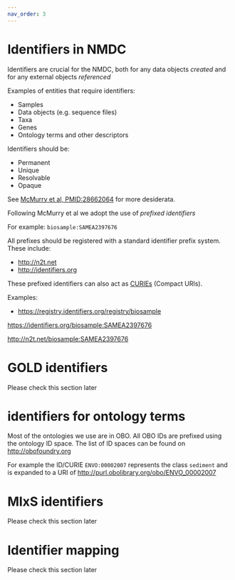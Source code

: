 ```yaml
---
nav_order: 3
---
```


# Identifiers in NMDC

Identifiers are crucial for the NMDC, both for any data objects *created* and for any external objects *referenced*

Examples of entities that require identifiers:

 * Samples
 * Data objects (e.g. sequence files)
 * Taxa
 * Genes
 * Ontology terms and other descriptors

Identifiers should be:

 * Permanent
 * Unique
 * Resolvable
 * Opaque

See [McMurry et al, PMID:28662064](https://www.ncbi.nlm.nih.gov/pubmed/28662064) for more desiderata.

Following McMurry et al we adopt the use of *prefixed identifiers*

For example: `biosample:SAMEA2397676`

All prefixes should be registered with a standard identifier prefix system. These include:

 * http://n2t.net
 * http://identifiers.org

These prefixed identifiers can also act as [CURIEs](https://www.w3.org/TR/curie/) (Compact URIs).

Examples:

 * https://registry.identifiers.org/registry/biosample

https://identifiers.org/biosample:SAMEA2397676

http://n2t.net/biosample:SAMEA2397676

# GOLD identifiers

Please check this section later

# identifiers for ontology terms

Most of the ontologies we use are in OBO. All OBO IDs are prefixed
using the ontology ID space. The list of ID spaces can be found on
http://obofoundry.org

For example the ID/CURIE `ENVO:00002007` represents the class `sediment` and is expanded to a URI of http://purl.obolibrary.org/obo/ENVO_00002007

# MIxS identifiers

Please check this section later

# Identifier mapping

Please check this section later
